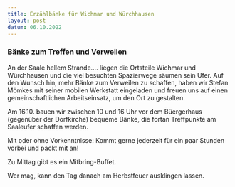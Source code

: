 ```yaml
---
title: Erzählbänke für Wichmar und Würchhausen
layout: post
datum: 06.10.2022
---
```

<h3> Bänke zum Treffen und Verweilen </h3>

An der Saale hellem Strande.... liegen die Ortsteile Wichmar und Würchhausen und die viel besuchten Spazierwege säumen sein Ufer. Auf den Wunsch hin, mehr Bänke zum Verweilen zu schaffen, haben wir Stefan Mömkes mit seiner mobilen Werkstatt eingeladen und freuen uns auf einen gemeinschaftlichen Arbeitseinsatz, um den Ort zu gestalten.

Am 16.10. bauen wir zwischen 10 und 16 Uhr vor dem Büergerhaus (gegenüber der Dorfkirche) bequeme Bänke, die fortan Treffpunkte am Saaleufer schaffen werden.

Mit oder ohne Vorkenntnisse: Kommt gerne jederzeit für ein paar Stunden vorbei und packt mit an!

Zu Mittag gibt es ein Mitbring-Buffet.

Wer mag, kann den Tag danach am Herbstfeuer ausklingen lassen.
